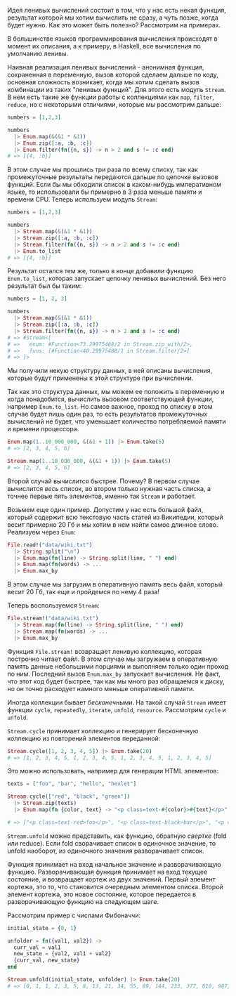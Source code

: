 
Идея ленивых вычислений состоит в том, что у нас есть некая функция, результат которой мы хотим вычислить не сразу, а чуть позже, когда будет нужно. Как это может быть полезно? Рассмотрим на примерах.

В большинстве языков программирования вычисления происходят в момент их описания, а к примеру, в Haskell, все вычисления по умолчанию ленивы.

Наивная реализация ленивых вычислений - анонимная функция, сохраненная в переменную, вызов которой сделаем дальше по коду, основная сложность возникает, когда мы хотим сделать вызов комбинации из таких "ленивых функций". Для этого есть модуль `Stream`. В нем есть такие же функции работы с коллекциями как `map`, `filter`, `reduce`, но с некоторыми отличиями, которые мы рассмотрим дальше:

```elixir
numbers = [1,2,3]

numbers
  |> Enum.map(&(&1 * &1))
  |> Enum.zip([:a, :b, :c])
  |> Enum.filter(fn({n, s}) -> n > 2 and s != :c end)
# => [{4, :b}]
```

В этом случае мы прошлись три раза по всему списку, так как промежуточные результаты передаются дальше по цепочке вызовов функций. Если бы мы обходили список в каком-нибудь императивном языке, то использовали бы примерно в 3 раза меньше памяти и времени CPU. Теперь используем модуль `Stream`:

```elixir
numbers = [1,2,3]

numbers
  |> Stream.map(&(&1 * &1))
  |> Stream.zip([:a, :b, :c])
  |> Stream.filter(fn({n, s}) -> n > 2 and s != :c end)
  |> Enum.to_list
# => [{4, :b}]
```

Результат остался тем же, только в конце добавили функцию `Enum.to_list`, которая запускает цепочку ленивых вычислений. Без него результат был бы таким:

```elixir
numbers = [1, 2, 3]

numbers
  |> Stream.map(&(&1 * &1))
  |> Stream.zip([:a, :b, :c])
  |> Stream.filter(fn({n, s}) -> n > 2 and s != :c end)
# => #Stream<[
# =>   enum: #Function<73.29975488/2 in Stream.zip_with/2>,
# =>   funs: [#Function<40.29975488/1 in Stream.filter/2>]
# => ]>
```

Мы получили некую структуру данных, в ней описаны вычисления, которые будут применены к этой структуре при вычислении.

Так как это структура данных, мы можем ее положить в переменную и когда понадобится, вычислить вызовом соответствующей функции, например `Enum.to_list`. Но самое важное, проход по списку в этом случае будет лишь один раз, то есть результатов промежуточных вычислений не будет, что уменьшает количество потребляемой памяти и времени процессора.

```elixir
Enum.map(1..10_000_000, &(&1 + 1)) |> Enum.take(5)
# => [2, 3, 4, 5, 6]

Stream.map(1..10_000_000, &(&1 + 1)) |> Enum.take(5)
# => [2, 3, 4, 5, 6]
```

Второй случай вычислится быстрее. Почему? В первом случае вычислится *весь* список, во втором только нужная часть списка, а точнее первые пять элементов, именно так `Stream` и работает.

Возьмем еще один пример. Допустим у нас есть большой файл, который содержит всю текстовую часть статей из Википедии, который весит примерно 20 Гб и мы хотим в нем найти самое длинное слово. Реализуем через `Enum`:

```elixir
File.read!("data/wiki.txt")
  |> String.split("\n")
  |> Enum.map(fn(line) -> String.split(line, " ") end)
  |> Enum.map(fn(words) -> ...
  |> Enum.max_by
```

В этом случае мы загрузим в оперативную память весь файл, который весит 20 Гб, так еще и пройдемся по нему 4 раза!

Теперь воспользуемся `Stream`:

```elixir
File.stream!("data/wiki.txt")
  |> Stream.map(fn(line) -> String.split(line, " ") end)
  |> Stream.map(fn(words) -> ...
  |> Enum.max_by
```

Функция `File.stream!` возвращает ленивую коллекцию, которая построчно читает файл. В этом случае мы загружаем в оперативную память данные небольшими порциями и выполняем только один проход по ним. Последний вызов `Enum.max_by` запускает вычисления. Не факт, что этот код будет быстрее, так как мы много раз обращаемся к диску, но он точно расходует намного меньше оперативной памяти.

Иногда коллекции бывает *бесконечными*. На такой случай `Stream` имеет функции `cycle`, `repeatedly`, `iterate`, `unfold`, `resource`. Рассмотрим `cycle` и `unfold`.

`Stream.cycle` принимает коллекцию и генерирует бесконечную коллекцию из повторений элементов переданной:

```elixir
Stream.cycle([1, 2, 3, 4, 5]) |> Enum.take(20)
# => [1, 2, 3, 4, 5, 1, 2, 3, 4, 5, 1, 2, 3, 4, 5, 1, 2, 3, 4, 5]
```

Это можно использовать, например для генерации HTML элементов:

```elixir
texts = ["foo", "bar", "hello", "hexlet"]

Stream.cycle(["red", "black", "green"])
  |> Stream.zip(texts)
  |> Enum.map(fn {color, text} -> "<p class=text-#{color}>#{text}</p>" end)

# => ["<p class=text-red>foo</p>", "<p class=text-black>bar</p>", "<p class=text-green>hello</p>", "<p class=text-red>hexlet</p>"]
```

`Stream.unfold` можно представить, как функцию, обратную *свертке* (fold или reduce). Если fold сворачивает список в одиночное значение, то unfold наоборот, из одиночного значения разворачивает список.

Функция принимает на вход начальное значение и разворачивающую функцию. Разворачивающая функция принимает на вход текущее состояние, и возвращает кортеж из двух значений. Первый элемент кортежа, это то, что становится очередным элементом списка. Второй элемент кортежа, это новое состояние, которое передается в разворачивающую функцию на следующем шаге.

Рассмотрим пример с числами Фибоначчи:

```elixir
initial_state = {0, 1}

unfolder = fn({val1, val2}) ->
  curr_val = val1
  new_state = {val2, val1 + val2}
  {curr_val, new_state}
end

Stream.unfold(initial_state, unfolder) |> Enum.take(20)
# => [0, 1, 1, 2, 3, 5, 8, 13, 21, 34, 55, 89, 144, 233, 377, 610, 987, 1597, 2584, 4181]
```
